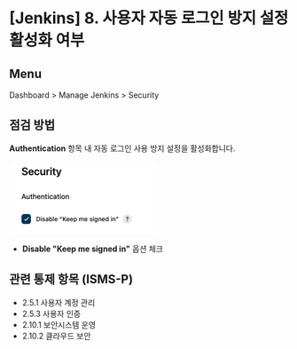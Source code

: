 # [Jenkins] 8. 사용자 자동 로그인 방지 설정 활성화 여부

## Menu 
Dashboard > Manage Jenkins > Security

## 점검 방법 
**Authentication** 항목 내 자동 로그인 사용 방지 설정을 활성화합니다. 

![Security Authentication](images/security-authentication.png)

- **Disable "Keep me signed in"** 옵션 체크

## 관련 통제 항목 (ISMS-P)
- 2.5.1 사용자 계정 관리
- 2.5.3 사용자 인증
- 2.10.1 보안시스템 운영
- 2.10.2 클라우드 보안